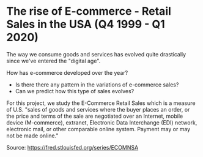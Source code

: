 # The rise of E-commerce - Retail Sales in the USA (Q4 1999 - Q1 2020)

The way we consume goods and services has evolved quite drastically since we've entered the "digital age".

How has e-commerce developed over the year?
* Is there there any pattern in the variations of e-commerce sales?
* Can we predict how this type of sales evolves?

For this project, we study the E-Commerce Retail Sales which is a measure of U.S. "sales of goods and services where the buyer places an order, or the price and terms of the sale are negotiated over an Internet, mobile device (M-commerce), extranet, Electronic Data Interchange (EDI) network, electronic mail, or other comparable online system. Payment may or may not be made online."

Source: https://fred.stlouisfed.org/series/ECOMNSA
